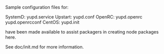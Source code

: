 Sample configuration files for:

SystemD: yupd.service
Upstart: yupd.conf
OpenRC:  yupd.openrc
         yupd.openrcconf
CentOS:  yupd.init

have been made available to assist packagers in creating node packages here.

See doc/init.md for more information.
